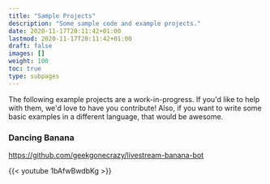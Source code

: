 ```yaml
---
title: "Sample Projects"
description: "Some sample code and example projects."
date: 2020-11-17T20:11:42+01:00
lastmod: 2020-11-17T20:11:42+01:00
draft: false
images: []
weight: 100
toc: true
type: subpages
---
```


The following example projects are a work-in-progress. If you'd like to help with them, we'd love to have you contribute! Also, if you want to write some basic examples in a different language, that would be awesome.

### Dancing Banana

https://github.com/geekgonecrazy/livestream-banana-bot

{{< youtube 1bAfwBwdbKg >}}

